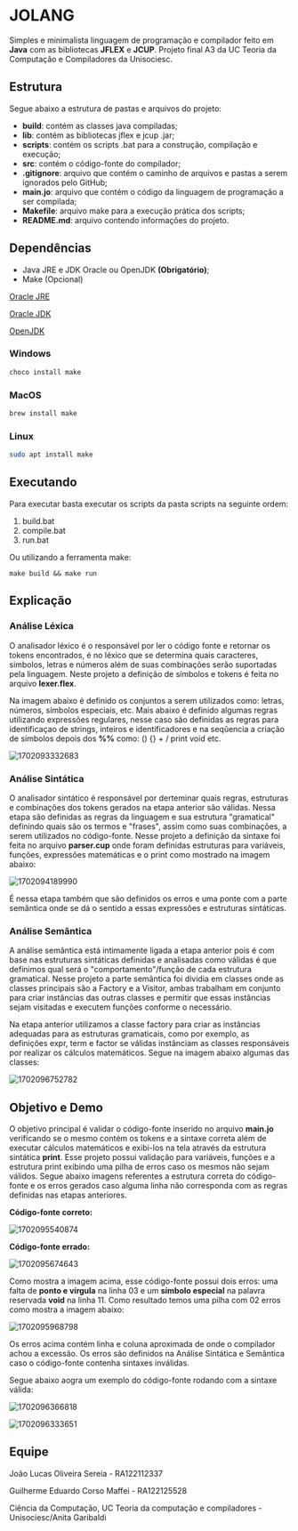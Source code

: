 # JOLANG

Simples e minimalista linguagem de programação e compilador feito em **Java** com as bibliotecas **JFLEX** e **JCUP**. Projeto final A3 da UC Teoria da Computação e Compiladores da Unisociesc.

## Estrutura

Segue abaixo a estrutura de pastas e arquivos do projeto:

* **build**: contém as classes java compiladas;
* **lib**: contém as bibliotecas jflex e jcup .jar;
* **scripts**: contém os scripts .bat para a construção, compilação e execução;
* **src**: contém o código-fonte do compilador;
* **.gitignore**: arquivo que contém o caminho de arquivos e pastas a serem ignorados pelo GitHub;
* **main.jo**: arquivo que contém o código da linguagem de programação a ser compilada;
* **Makefile**: arquivo make para a execução prática dos scripts;
* **README.md**: arquivo contendo informações do projeto.

## Dependências

* Java JRE e JDK Oracle ou OpenJDK **(Obrigatório)**;
* Make (Opcional)

[Oracle JRE](https://www.java.com/pt-BR/)

[Oracle JDK](https://www.oracle.com/br/java/technologies/downloads/)

[OpenJDK](https://openjdk.org/)

### Windows

```powershell
choco install make
```

### MacOS

```zsh
brew install make
```

### Linux

```bash
sudo apt install make
```

## Executando

Para executar basta executar os scripts da pasta scripts na seguinte ordem:

1. build.bat
2. compile.bat
3. run.bat

Ou utilizando a ferramenta make:

```terminal
make build && make run
```

## Explicação

### Análise Léxica

O analisador léxico é o responsável por ler o código fonte e retornar os tokens encontrados, é no léxico que se determina quais caracteres, simbolos, letras e números além de suas combinações serão suportadas pela linguagem. Neste projeto a definição de símbolos e tokens é feita no arquivo **lexer.flex**.

Na imagem abaixo é definido os conjuntos a serem utilizados como: letras, números, símbolos especiais, etc. Mais abaixo é definido algumas regras utilizando expressões regulares, nesse caso são definidas as regras para identificaçao de strings, inteiros e identificadores e na seqûencia a criação de símbolos depois dos **%%** como: () {} + / print void etc.

![1702093332683](image/README/1702093332683.png)

### Análise Sintática

O analisador sintático é responsável por derteminar quais regras, estruturas e combinações dos tokens gerados na etapa anterior são válidas. Nessa etapa são definidas as regras da linguagem e sua estrutura "gramatical" definindo quais são os termos e "frases", assim como suas combinações, a serem utilizados no código-fonte. Nesse projeto a definição da sintaxe foi feita no arquivo **parser.cup** onde foram definidas estruturas para variáveis, funções, expressões matemáticas e o print como mostrado na imagem abaixo:

![1702094189990](image/README/1702094189990.png)

É nessa etapa também que são definidos os erros e uma ponte com a parte semântica onde se dá o sentido a essas expressões e estruturas sintáticas.

### Análise Semântica

A análise semântica está intimamente ligada a etapa anterior pois é com base nas estruturas sintáticas definidas e analisadas como válidas é que definimos qual será o "comportamento"/função de cada estrutura gramatical. Nesse projeto a parte semântica foi dividia em classes onde as classes principais são a Factory e a Visitor, ambas trabalham em conjunto para criar instâncias das outras classes e permitir que essas instâncias sejam visitadas e executem funções conforme o necessário.

Na etapa anterior utilizamos a classe factory para criar as instâncias adequadas para as estruturas gramaticais, como por exemplo, as definições expr, term e factor se válidas instânciam as classes responsáveis por realizar os cálculos matemáticos. Segue na imagem abaixo algumas das classes:

![1702096752782](image/README/1702096752782.png)

## Objetivo e Demo

O objetivo principal é validar o código-fonte inserido no arquivo **main.jo** verificando se o mesmo contém os tokens e a sintaxe correta além de executar cálculos matemáticos e exibi-los na tela através da estrutura sintática **print**. Esse projeto possui validação para variáveis, funções e a estrutura print exibindo uma pilha de erros caso os mesmos não sejam válidos. Segue abaixo imagens referentes a estrutura correta do código-fonte e os erros gerados caso alguma linha não corresponda com as regras definidas nas etapas anteriores.

**Código-fonte correto:**

![1702095540874](image/README/1702095540874.png)

**Código-fonte errado:**

![1702095674643](image/README/1702095674643.png)

Como mostra a imagem acima, esse código-fonte possui dois erros: uma falta de **ponto e vírgula** na linha 03 e um **símbolo especial** na palavra reservada **void** na linha 11. Como resultado temos uma pilha com 02 erros como mostra a imagem abaixo:

![1702095968798](image/README/1702095968798.png)

Os erros acima contém linha e coluna aproximada de onde o compilador achou a excessão. Os erros são definidos na Análise Sintática e Semântica caso o código-fonte contenha sintaxes inválidas.

Segue abaixo aogra um exemplo do código-fonte rodando com a sintaxe válida:

![1702096366818](image/README/1702096366818.png)

![1702096333651](image/README/1702096333651.png)

## Equipe

João Lucas Oliveira Sereia - RA122112337

Guilherme Eduardo Corso Maffei - RA122125528

Ciência da Computação, UC Teoria da computação e compiladores - Unisociesc/Anita Garibaldi
